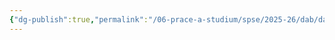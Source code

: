 ```yaml
---
{"dg-publish":true,"permalink":"/06-prace-a-studium/spse/2025-26/dab/dab-rozcestnik/","created":"2025-07-10T13:57:16.786+02:00","updated":"2025-07-10T13:57:27.508+02:00"}
---
```

